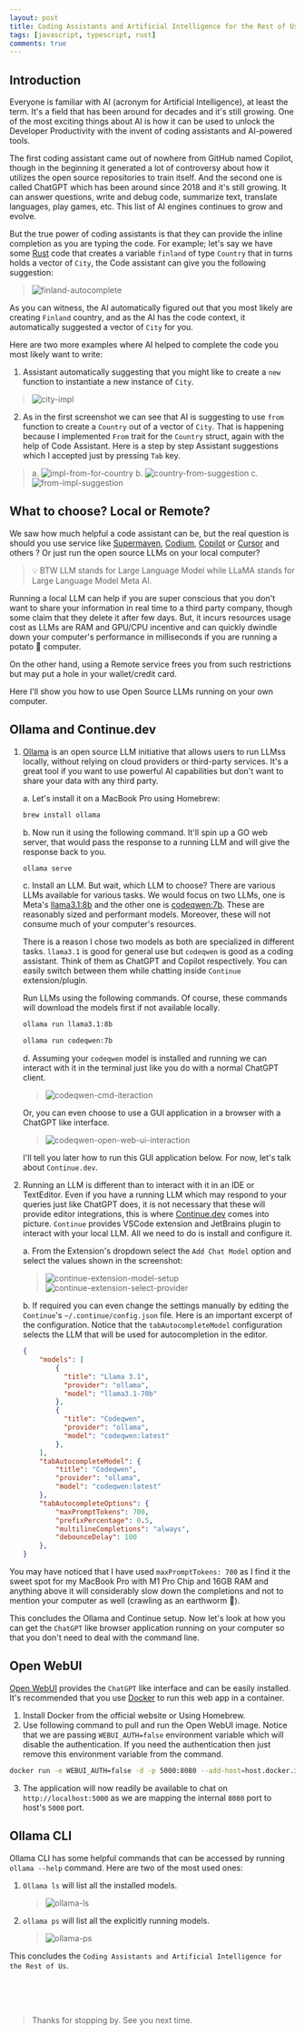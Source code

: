 ```yaml
---
layout: post
title: Coding Assistants and Artificial Intelligence for the Rest of Us
tags: [javascript, typescript, rust]
comments: true
---
```



## Introduction

Everyone is familiar with AI (acronym for Artificial Intelligence), at least the term. It's a field that has been around for decades and it's still growing. One of the most exciting things about AI is how it can be used to unlock the Developer Productivity with the invent of coding assistants and AI-powered tools. 

The first coding assistant came out of nowhere from GitHub named Copilot, though in the beginning it generated a lot of controversy about how it utilizes the open source repositories to train itself. And the second one is called ChatGPT which has been around since 2018 and it's still growing. It can answer questions, write and debug code, summarize text, translate languages, play games, etc. This list of AI engines continues to grow and evolve.

But the true power of coding assistants is that they can provide the inline completion as you are typing the code. For example; let's say we have some [Rust](https://www.rust-lang.org/) code that creates a variable `finland` of type `Country` that in turns holds a vector of `City`, the Code assistant can give you the following suggestion:

> ![finland-autocomplete](/assets/img/coding-assistants-and-ollama/finland-autocomplete.png)

As you can witness, the AI automatically figured out that you most likely are creating `Finland` country, and as the AI has the code context, it automatically suggested a vector of `City` for you.

Here are two more examples where AI helped to complete the code you most likely want to write:

1. Assistant automatically suggesting that you might like to create a `new` function to instantiate a new instance of `City`. 
> ![city-impl](/assets/img/coding-assistants-and-ollama/city-impl.png)

2. As in the first screenshot we can see that AI is suggesting to use `from` function to create a `Country` out of a vector of `City`. That is happening because I implemented `From` trait for the `Country` struct, again with the help of Code Assistant. Here is a step by step Assistant suggestions which I accepted just by pressing `Tab` key.

> a. ![impl-from-for-country](/assets/img/coding-assistants-and-ollama/impl-from-for-country.png)
> b. ![country-from-suggestion](/assets/img/coding-assistants-and-ollama/country-from-suggestion.png)
> c. ![from-impl-suggestion](/assets/img/coding-assistants-and-ollama/from-impl-suggestion.png)

## What to choose? Local or Remote?

We saw how much helpful a code assistant can be, but the real question is should you use service like [Supermaven](https://supermaven.com/), [Codium](https://www.codium.ai/), [Copilot](https://github.com/features/copilot) or [Cursor](https://www.cursor.com/) and others ? Or just run the open source LLMs on your local computer?

> 💡 BTW LLM stands for Large Language Model while LLaMA stands for Large Language Model Meta AI.

Running a local LLM can help if you are super conscious that you don't want to share your information in real time to a third party company, though some claim that they delete it after few days. But, it incurs resources usage cost as LLMs are RAM and GPU/CPU incentive and can quickly dwindle down your computer's performance in milliseconds if you are running a potato 🥔 computer.

On the other hand, using a Remote service frees you from such restrictions but may put a hole in your wallet/credit card. 

Here I'll show you how to use Open Source LLMs running on your own computer. 

## Ollama and Continue.dev

1. [Ollama](https://ollama.com) is an open source LLM initiative that allows users to run LLMss locally, without relying on cloud providers or third-party services. It's a great tool if you want to use powerful AI capabilities but don't want to share your data with any third party.

    a. Let's install it on a MacBook Pro using Homebrew:
    ~~~sh 
    brew install ollama
    ~~~

    b. Now run it using the following command. It'll spin up a GO web server, that would pass the response to a running LLM and will give the response back to you.
    ~~~sh
    ollama serve
    ~~~

    c. Install an LLM. But wait, which LLM to choose? There are various LLMs available for various tasks. We would focus on two LLMs, one is Meta's [llama3.1:8b](https://ollama.com/library/llama3.1:8b) and the other one is [codeqwen:7b](https://ollama.com/library/codeqwen:7b). These are reasonably sized and performant models. Moreover, these will not consume much of your computer's resources.
    
    There is a reason I chose two models as both are specialized in different tasks. `llama3.1` is good for general use but `codeqwen` is good as a coding assistant. Think of them as ChatGPT and Copilot respectively. You can easily switch between them while chatting inside `Continue` extension/plugin.

    Run LLMs using the following commands. Of course, these commands will download the models first if not available locally. 
    
    ~~~sh
    ollama run llama3.1:8b
    ~~~
    ~~~sh
    ollama run codeqwen:7b
    ~~~

    d. Assuming your `codeqwen` model is installed and running we can interact with it in the terminal just like you do with a normal ChatGPT client.
    > ![codeqwen-cmd-iteraction](/assets/img/coding-assistants-and-ollama/codeqwen-cmd-iteraction.png)

    Or, you can even choose to use a GUI application in a browser with a ChatGPT like interface.
    > ![codeqwen-open-web-ui-interaction](/assets/img/coding-assistants-and-ollama/codeqwen-open-web-ui-interaction.png)

    I'll tell you later how to run this GUI application below. For now, let's talk about `Continue.dev`.


2. Running an LLM is different than to interact with it in an IDE or TextEditor. Even if you have a running LLM which may respond to your queries just like ChatGPT does, it is not necessary that these will provide editor integrations, this is where [Continue.dev](https://continue.dev) comes into picture. `Continue` provides VSCode extension and JetBrains plugin to interact with your local LLM. All we need to do is install and configure it. 

    a. From the Extension's dropdown select the `Add Chat Model` option and select the values shown in the screenshot:
    > ![continue-extension-model-setup](/assets/img/coding-assistants-and-ollama/continue-extenion-model-setup.png)
    > ![continue-extension-select-provider](/assets/img/coding-assistants-and-ollama/continue-extension-select-provider.png)

    b. If required you can even change the settings manually by editing the `Continue`'s `~/.continue/config.json` file. Here is an important excerpt of the configuration. Notice that the `tabAutocompleteModel` configuration selects the LLM that will be used for autocompletion in the editor.

    ~~~json
    {
        "models": [
            {
              "title": "Llama 3.1",
              "provider": "ollama",
              "model": "llama3.1-70b"
            },
            {
              "title": "Codeqwen",
              "provider": "ollama",
              "model": "codeqwen:latest"
            },
        ],
        "tabAutocompleteModel": {
            "title": "Codeqwen",
            "provider": "ollama",
            "model": "codeqwen:latest"
        },
        "tabAutocompleteOptions": {
            "maxPromptTokens": 700,
            "prefixPercentage": 0.5,
            "multilineCompletions": "always",
            "debounceDelay": 100
        },
    }
    ~~~

You may have noticed that I have used `maxPromptTokens: 700` as I find it the sweet spot for my MacBook Pro with M1 Pro Chip and 16GB RAM and anything above it will considerably slow down the completions and not to mention your computer as well (crawling as an earthworm 🤭).

This concludes the Ollama and Continue setup. Now let's look at how you can get the `ChatGPT` like browser application running on your computer so that you don't need to deal with the command line.


## Open WebUI

[Open WebUI](https://docs.openwebui.com/) provides the `ChatGPT` like interface and can be easily installed. It's recommended that you use [Docker](https://www.docker.com) to run this web app in a container. 

1. Install Docker from the official website or Using Homebrew.
2. Use following command to pull and run the Open WebUI image. Notice that we are passing `WEBUI_AUTH=false` environment variable which will disable the authentication. If you need the authentication then just remove this environment variable from the command.
~~~sh
docker run -e WEBUI_AUTH=false -d -p 5000:8080 --add-host=host.docker.internal:host-gateway -v open-webui:/app/backend/data --name open-webui --restart always ghcr.io/open-webui/open-webui:main
~~~
3. The application will now readily be available to chat on `http://localhost:5000` as we are mapping the internal `8080` port to host's `5000` port.

## Ollama CLI

Ollama CLI has some helpful commands that can be accessed by running `ollama --help` command. Here are two of the most used ones:

1. `Ollama ls` will list all the installed models.
    > ![ollama-ls](/assets/img/coding-assistants-and-ollama/ollama-ls.png)
2. `ollama ps` will list all the explicitly running models.
    > ![ollama-ps](/assets/img/coding-assistants-and-ollama/ollama-ps.png)

This concludes the `Coding Assistants and Artificial Intelligence for the Rest of Us`.

<br>
<br>
<br>


>Thanks for stopping by. See you next time.
